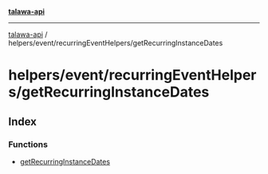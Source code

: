 [**talawa-api**](../../../../README.md)

***

[talawa-api](../../../../modules.md) / helpers/event/recurringEventHelpers/getRecurringInstanceDates

# helpers/event/recurringEventHelpers/getRecurringInstanceDates

## Index

### Functions

- [getRecurringInstanceDates](functions/getRecurringInstanceDates.md)
